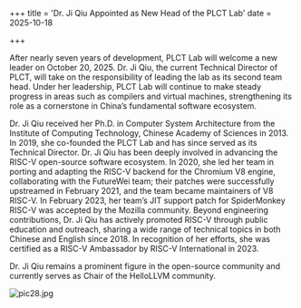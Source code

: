 +++
title = 'Dr. Ji Qiu Appointed as New Head of the PLCT Lab'
date = 2025-10-18

+++

After nearly seven years of development, PLCT Lab will welcome a new leader on October 20, 2025. Dr. Ji Qiu, the current Technical Director of PLCT, will take on the responsibility of leading the lab as its second team head. Under her leadership, PLCT Lab will continue to make steady progress in areas such as compilers and virtual machines, strengthening its role as a cornerstone in China’s fundamental software ecosystem.

Dr. Ji Qiu received her Ph.D. in Computer System Architecture from the Institute of Computing Technology, Chinese Academy of Sciences in 2013. In 2019, she co-founded the PLCT Lab and has since served as its Technical Director. Dr. Ji Qiu has been deeply involved in advancing the RISC-V open-source software ecosystem. In 2020, she led her team in porting and adapting the RISC-V backend for the Chromium V8 engine, collaborating with the FutureWei team; their patches were successfully upstreamed in February 2021, and the team became maintainers of V8 RISC-V. In February 2023, her team’s JIT support patch for SpiderMonkey RISC-V was accepted by the Mozilla community. Beyond engineering contributions, Dr. Ji Qiu has actively promoted RISC-V through public education and outreach, sharing a wide range of technical topics in both Chinese and English since 2018. In recognition of her efforts, she was certified as a RISC-V Ambassador by RISC-V International in 2023. 

Dr. Ji Qiu remains a prominent figure in the open-source community and currently serves as Chair of the HelloLLVM community.

![pic28.jpg](/news-images/pic28.jpg)